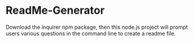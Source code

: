 # ReadMe-Generator
Download the inquirer npm package, then this node.js project will prompt users various questions in the command line  to create a readme file.
